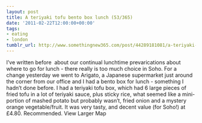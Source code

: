 ```yaml
---
layout: post
title: A teriyaki tofu bento box lunch (53/365)
date: '2011-02-22T12:00:00+00:00'
tags:
- eating
- london
tumblr_url: http://www.somethingnew365.com/post/44289181081/a-teriyaki-tofu-bento-box-lunch-53365
---
```

I’ve written before  about our continual lunchtime prevarications about where to go for lunch - there really is too much choice in Soho.
For a change yesterday we went to Arigato, a Japanese supermarket just around the corner from our office and I had a bento box for lunch - something I hadn’t done before.
I had a teriyaki tofu box, which had 6 large pieces of fried tofu in a lot of teriyaki sauce, plus sticky rice, what seemed like a mini-portion of mashed potato but probably wasn’t, fried onion and a mystery orange vegetable/fruit.
It was very tasty, and decent value (for Soho!) at £4.80. Recommended.
View Larger Map
